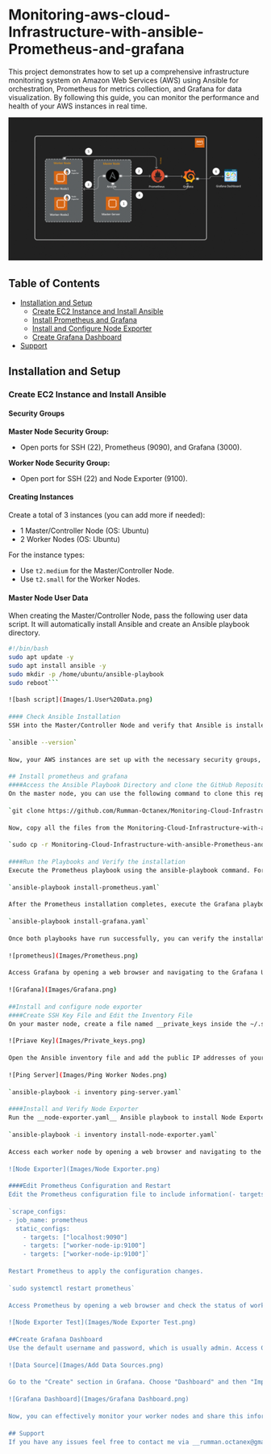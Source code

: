 # Monitoring-aws-cloud-Infrastructure-with-ansible-Prometheus-and-grafana
This project demonstrates how to set up a comprehensive infrastructure monitoring system on Amazon Web Services (AWS) using Ansible for orchestration, Prometheus for metrics collection, and Grafana for data visualization. By following this guide, you can monitor the performance and health of your AWS instances in real time.

![monitoring aws cloud infrastructure with ansible prometheus and grafana](Images/Cloud%20Infa%20Monitoring%20.gif)

## Table of Contents

- [Installation and Setup](#installation-and-setup)
  - [Create EC2 Instance and Install Ansible](#create-ec2-instance-and-install-ansible)
  - [Install Prometheus and Grafana](#install-prometheus-and-grafana)
  - [Install and Configure Node Exporter](#install-and-configure-node-exporter)
  - [Create Grafana Dashboard](#create-grafana-dashboard)
- [Support](#support)

## Installation and Setup

### Create EC2 Instance and Install Ansible

#### Security Groups

**Master Node Security Group:**
- Open ports for SSH (22), Prometheus (9090), and Grafana (3000).

**Worker Node Security Group:**
- Open port for SSH (22) and Node Exporter (9100).

#### Creating Instances

Create a total of 3 instances (you can add more if needed):
- 1 Master/Controller Node (OS: Ubuntu)
- 2 Worker Nodes (OS: Ubuntu)

For the instance types:
- Use `t2.medium` for the Master/Controller Node.
- Use `t2.small` for the Worker Nodes.

#### Master Node User Data

When creating the Master/Controller Node, pass the following user data script. It will automatically install Ansible and create an Ansible playbook directory.

```bash
#!/bin/bash
sudo apt update -y
sudo apt install ansible -y
sudo mkdir -p /home/ubuntu/ansible-playbook
sudo reboot```

![bash script](Images/1.User%20Data.png)

#### Check Ansible Installation
SSH into the Master/Controller Node and verify that Ansible is installed.

`ansible --version` 

Now, your AWS instances are set up with the necessary security groups, and Ansible is installed on the Master/Controller Node for further configuration.

## Install prometheus and grafana
####Access the Ansible Playbook Directory and clone the GitHub Repository 
On the master node, you can use the following command to clone this repository.

`git clone ﻿https://github.com/Rumman-Octanex/Monitoring-Cloud-Infrastructure-with-ansible-Prometheus-and-grafana.git `

Now, copy all the files from the Monitoring-Cloud-Infrastructure-with-ansible-Prometheus-and-grafana directory to the ansible-playbook directory.

`sudo cp -r Monitoring-Cloud-Infrastructure-with-ansible-Prometheus-and-grafana/* ansible-playbook/`

####Run the Playbooks and Verify the installation
Execute the Prometheus playbook using the ansible-playbook command. For example:

`ansible-playbook install-prometheus.yaml`

After the Prometheus installation completes, execute the Grafana playbook similarly:

`ansible-playbook install-grafana.yaml`

Once both playbooks have run successfully, you can verify the installations. Access Prometheus by opening a web browser and navigating to the Prometheus URL using the appropriate port number, e.g., http://master-node-ip:9090.

![prometheus](Images/Prometheus.png)

Access Grafana by opening a web browser and navigating to the Grafana URL with the relevant port, typically http://master-node-ip:3000 . Ensure that both applications are working correctly.

![Grafana](Images/Grafana.png)

##Install and configure node exporter
####Create SSH Key File and Edit the Inventory File
On your master node, create a file named __private_keys inside the ~/.ssh/  directory__. Save the private key of the .pem file you downloaded when creating the instances into the private_keys file.

![Priave Key](Images/Private_keys.png)

Open the Ansible inventory file and add the public IP addresses of your worker nodes. The inventory file is typically named inventory. Run the __ping-server.yaml__ Ansible playbook to ensure that the master node can connect with the worker nodes.

![Ping Server](Images/Ping Worker Nodes.png)

`ansible-playbook -i inventory ping-server.yaml`

####Install and Verify Node Exporter
Run the __node-exporter.yaml__ Ansible playbook to install Node Exporter on the worker nodes.

`ansible-playbook -i inventory install-node-exporter.yaml`

Access each worker node by opening a web browser and navigating to the worker's URL using port 9100 __(e.g., http://worker-node-ip:9100)__. Ensure that Node Exporter is working properly.

![Node Exporter](Images/Node Exporter.png)

####Edit Prometheus Configuration and Restart
Edit the Prometheus configuration file to include information(- targets) about your worker nodes. Located at __/opt/prometheus/prometheus-2.47.0-rc.0.linux-amd64/prometheus.yml.__

`scrape_configs:
- job_name: prometheus
  static_configs:
    - targets: ["localhost:9090"]
    - targets: ["worker-node-ip:9100"]
    - targets: ["worker-node-ip:9100"]`

Restart Prometheus to apply the configuration changes.

`sudo systemctl restart prometheus`

Access Prometheus by opening a web browser and check the status of worker nodes in Prometheus to ensure they are UP and collecting metrics.

![Node Exporter Test](Images/Node Exporter Test.png)

##Create Grafana Dashboard
Use the default username and password, which is usually admin. Access Grafana via its web interface. Add Prometheus as a data source from connections.

![Data Source](Images/Add Data Sources.png)

Go to the "Create" section in Grafana. Choose "Dashboard" and then "Import. Import this (https://grafana.com/grafana/dashboards/1860-node-exporter-full/) pre-made dashboard from Grafana Labs, by pasting the JSON link, or you can create one from scratch based on your requirements.

![Grafana Dashboard](Images/Grafana Dashboard.png)

Now, you can effectively monitor your worker nodes and share this information with others.

## Support
If you have any issues feel free to contact me via ﻿__rumman.octanex@gmail.com.__





































